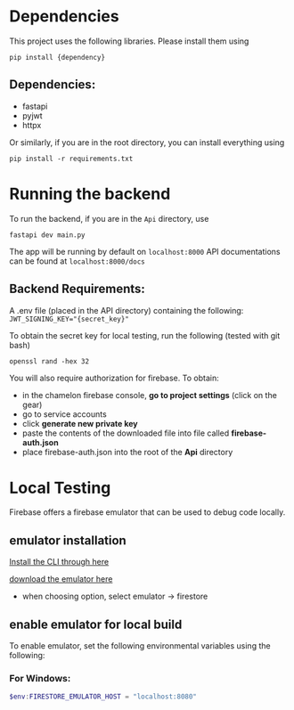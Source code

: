 # Dependencies

This project uses the following libraries. Please install them using

`pip install {dependency}`

## Dependencies:

- fastapi
- pyjwt
- httpx

Or similarly, if you are in the root directory, you can install everything using

`pip install -r requirements.txt`

# Running the backend

To run the backend, if you are in the `Api` directory, use

```
fastapi dev main.py
```

The app will be running by default on `localhost:8000`
API documentations can be found at `localhost:8000/docs`

## Backend Requirements:
A .env file (placed in the API directory) containing the following: `JWT_SIGNING_KEY="{secret_key}"`

To obtain the secret key for local testing, run the following (tested with git bash)

`openssl rand -hex 32`

You will also require authorization for firebase. To obtain:

- in the chamelon firebase console, **go to project settings** (click on the gear)
- go to service accounts
- click **generate new private key**
- paste the contents of the downloaded file into file called **firebase-auth.json**
- place firebase-auth.json into the root of the **Api** directory


# Local Testing

Firebase offers a firebase emulator that can be used to debug code locally.

## emulator installation
[Install the CLI through here](https://firebase.google.com/docs/cli#install_the_firebase_cli)

[download the emulator here](https://firebase.google.com/docs/emulator-suite/connect_and_prototype)

- when choosing option, select emulator -> firestore

## enable emulator for local build

To enable emulator, set the following environmental variables using the following:

### For Windows:

```powershell
$env:FIRESTORE_EMULATOR_HOST = "localhost:8080" 
```
